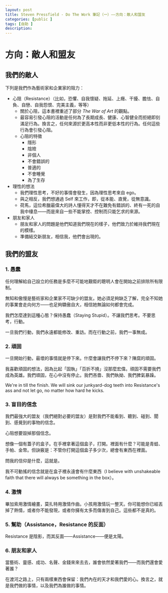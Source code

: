 ```yaml
---
layout: post
title: Steven Pressfield - Do The Work 筆記（一）——方向：敵人和盟友
categories: [public ]
tags: [自助 ]
description:
---
```


# 方向：敵人和盟友

## 我們的敵人

下列是我們作為藝術家和企業家的阻力：

* 心阻（Resistance）（比如，恐懼、自我懷疑、拖延、上癮、干擾、膽怯、自負、自戀、自我怨恨、完美主義，等等）
  * 關於心阻，這本書裡重述了部分 *The War of Art* 的觀點。
  * 最容易引發心阻的活動是任何為了長期成長、健康、心智健全而拒絕即刻滿足行為。換言之，任何來源於更高本性而非更低本性的行為。任何這些行為會引發心阻。
  * 心阻的特徵
    * 隱形
    * 陰險
    * 非個人
    * 不會錯誤的
    * 普適的
    * 不會睡覺
    * 為了生存
* 理性的想法
  * 我們理性思考，不好的事情會發生，因為理性思考來自 ego。
  * 與之相反，我們想通過 Self 來工作，即，從本能、直覺，從無意識。
  * 荷馬，這位希臘最偉大的詩人懂得天才不在難免有錯誤的、終有一死的自我中棲息——而是來自一些不能掌控、控制而只能乞求的來源。
* 朋友和家人
  * 朋友和家人的問題是他們知道我們現在的樣子，他們致力於維持我們現在的模樣。
  * 準備結交新朋友，相信我，他們會出現的。

## 我們的盟友

### 1. 愚蠢

任何理解給自己設立的任務是多麼不可能地艱鉅的聰明人會在開始之前排除所有限制。

無知和傲慢是藝術家和企業家不可缺少的盟友。她必須足夠缺乏了解，完全不知她的事業會走向何方——也足夠驕傲自大，相信她無論如何都會完成。

我們怎麼達到這種心態？保持愚蠢（Staying Stupid）。不讓我們思考。不要思考，行動。

一旦我們行動，我們永遠都能修改、重訪。而在行動之前，我們一事無成。

### 2. 頑固

一旦開始行動，最壞的事情就是停下來。什麼會讓我們不停下來？陳腐的頑固。

我喜歡頑固的想法，因為比起「固執」「百折不撓」沒那麼宏偉。頑固不需要我們成為英雄。我們頑固，在心中沒有停止。我們吝嗇、我們執拗、我們脾氣暴躁。

We're in till the finish. We will sink our junkyard-dog teeth into Resistance's ass and not let go, no matter how hard he kicks.

### 3. 盲目的信念

我們最強大的盟友（我們絕對必要的盟友）是對我們不能看到、聽到、碰到、聞到、感覺到的事物的信念。

心阻想要毀掉那個信念。

想像一個有蓋子的盒子。在手裡拿著這個盒子，打開。裡面有什麼？可能是青蛙、手帕、金幣。但訣竅是：不管你打開這個盒子多少次，總會有東西在裡面。

問我的信仰是什麼，這就是。

我不可動搖的信念就是在盒子裡永遠會有什麼東西（I believe with unshakeable faith that there will always be something in the box）。

### 4. 激情

畢加索用激情繪畫，莫扎特用激情作曲。小孩用激情玩一整天。你可能想你已經丟掉了熱情，或者你不能發現，或者你擁有太多而傷害到自己。這些都不是真的。

### 5. 幫助（Assistance，Resistance 的反面）

Resistance 是陰影，而其反面——Assistance——便是太陽。

### 6. 朋友和家人

當藝術、靈感、成功、名聲、金錢來來去去，誰會依然愛著我們——而我們還會愛著誰？

在渡河之路上，只有兩樣東西會保留：我們內在的天才和我們愛的心。換言之，就是我們做的事情，以及我們為誰做的事情。
